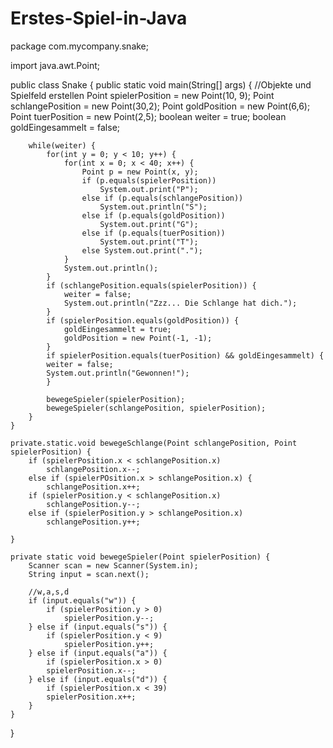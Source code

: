 # Erstes-Spiel-in-Java

package com.mycompany.snake;

import java.awt.Point;

public class Snake {
    public static void main(String[] args) {
        //Objekte und Spielfeld erstellen
        Point spielerPosition = new Point(10, 9);
        Point schlangePosition = new Point(30,2);
        Point goldPosition = new Point(6,6);
        Point tuerPosition = new Point(2,5);
        boolean weiter = true;
        boolean goldEingesammelt = false;
        
        while(weiter) {
            for(int y = 0; y < 10; y++) {
                for(int x = 0; x < 40; x++) {
                    Point p = new Point(x, y);
                    if (p.equals(spielerPosition)) 
                        System.out.print("P");
                    else if (p.equals(schlangePosition)) 
                        System.out.println("S");
                    else if (p.equals(goldPosition)) 
                        System.out.print("G");
                    else if (p.equals(tuerPosition)) 
                        System.out.print("T");
                    else System.out.print(".");
                }
                System.out.println();
            }
            if (schlangePosition.equals(spielerPosition)) {
                weiter = false;
                System.out.println("Zzz... Die Schlange hat dich.");
            }
            if (spielerPosition.equals(goldPosition)) {
                goldEingesammelt = true;
                goldPosition = new Point(-1, -1);
            }
            if spielerPosition.equals(tuerPosition) && goldEingesammelt) {
            weiter = false;
            System.out.println("Gewonnen!");
            }
            
            bewegeSpieler(spielerPosition);
            bewegeSpieler(schlangePosition, spielerPosition);
        }
    }
    
    private.static.void bewegeSchlange(Point schlangePosition, Point spielerPosition) {
        if (spielerPosition.x < schlangePosition.x)
            schlangePosition.x--;
        else if (spielerPOsition.x > schlangePosition.x) {
            schlangePosition.x++;
        if (spielerPosition.y < schlangePosition.x)
            schlangePosition.y--;
        else if (spielerPosition.y > schlangePosition.x)
            schlangePosition.y++;
        
    }
        
    private static void bewegeSpieler(Point spielerPosition) {
        Scanner scan = new Scanner(System.in);
        String input = scan.next();
    
        //w,a,s,d
        if (input.equals("w")) {
            if (spielerPosition.y > 0)
                spielerPosition.y--;
        } else if (input.equals("s")) {
            if (spielerPosition.y < 9)
                spielerPosition.y++;
        } else if (input.equals("a")) {
            if (spielerPosition.x > 0)
            spielerPosition.x--;
        } else if (input.equals("d")) {
            if (spielerPosition.x < 39)
            spielerPosition.x++;
        }
    }
}
